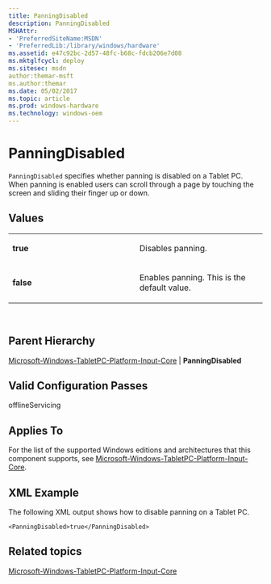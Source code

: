 ```yaml
---
title: PanningDisabled
description: PanningDisabled
MSHAttr:
- 'PreferredSiteName:MSDN'
- 'PreferredLib:/library/windows/hardware'
ms.assetid: e47c92bc-2d57-48fc-b68c-fdcb206e7d08
ms.mktglfcycl: deploy
ms.sitesec: msdn
author:themar-msft
ms.author:themar
ms.date: 05/02/2017
ms.topic: article
ms.prod: windows-hardware
ms.technology: windows-oem
---
```


# PanningDisabled


`PanningDisabled` specifies whether panning is disabled on a Tablet PC. When panning is enabled users can scroll through a page by touching the screen and sliding their finger up or down.

## Values


<table>
<colgroup>
<col width="50%" />
<col width="50%" />
</colgroup>
<tbody>
<tr class="odd">
<td><p><strong>true</strong></p></td>
<td><p>Disables panning.</p></td>
</tr>
<tr class="even">
<td><p><strong>false</strong></p></td>
<td><p>Enables panning. This is the default value.</p></td>
</tr>
</tbody>
</table>

 

## Parent Hierarchy


[Microsoft-Windows-TabletPC-Platform-Input-Core](microsoft-windows-tabletpc-platform-input-core.md) | **PanningDisabled**

## Valid Configuration Passes


offlineServicing

## Applies To


For the list of the supported Windows editions and architectures that this component supports, see [Microsoft-Windows-TabletPC-Platform-Input-Core](microsoft-windows-tabletpc-platform-input-core.md).

## XML Example


The following XML output shows how to disable panning on a Tablet PC.

```
<PanningDisabled>true</PanningDisabled>
```

## Related topics


[Microsoft-Windows-TabletPC-Platform-Input-Core](microsoft-windows-tabletpc-platform-input-core.md)

 

 








